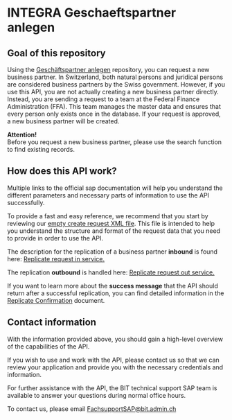 # INTEGRA Geschaeftspartner anlegen

## Goal of this repository
Using the [Geschäftspartner anlegen](https://github.com/Integra-SUPERB/INTEGRA_Geschaeftspartner-anlegen) repository, you can request a new business partner. In Switzerland, both natural persons and juridical persons are considered business partners by the Swiss government. However, if you use this API, you are not actually creating a new business partner directly. Instead, you are sending a request to a team at the Federal Finance Administration (FFA). This team manages the master data and ensures that every person only exists once in the database. If your request is approved, a new business partner will be created.

**Attention!**  
Before you request a new business partner, please use the search function to find existing records.

## How does this API work?
Multiple links to the official sap documentation will help you understand the different parameters and necessary parts of information to use the API successfully. 

To provide a fast and easy reference, we recommend that you start by reviewing our [empty create request XML file](https://github.com/Integra-SUPERB/INTEGRA_Geschaeftspartner-anlegen/blob/main/ExampleCreateRequestEmpty.xml). This file is intended to help you understand the structure and format of the request data that you need to provide in order to use the API.

The description for the replication of a business partner **inbound** is found here: [Replicate request in service.](https://api.sap.com/api/BUSINESSPARTNERSUITEBULKREPLIC/resource)

The replication **outbound** is handled here: [Replicate request out service.](https://api.sap.com/api/CO_MDG_BP_RPLCTRQ/resource)

If you want to learn more about the **success message** that the API should return after a successful replication, you can find detailed information in the [Replicate Confirmation](https://help.sap.com/docs/SAP_S4HANA_ON-PREMISE/44e06f22436c43e582db6ccd5250e29b/f69dc6a7cd2f418f9ae309b2906f2c57.html?locale=en-US) document.

## Contact information
With the information provided above, you should gain a high-level overview of the capabilities of the API. 

If you wish to use and work with the API, please contact us so that we can review your application and provide you with the necessary credentials and information.

For further assistance with the API, the BIT technical support SAP team is available to answer your questions during normal office hours.

To contact us, please email FachsupportSAP@bit.admin.ch
